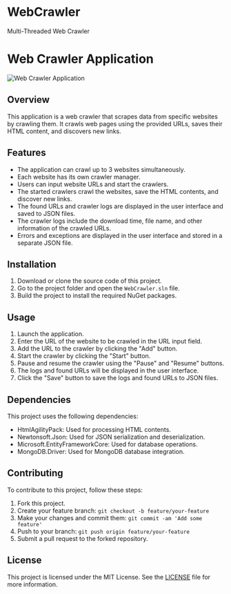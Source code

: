 # WebCrawler
Multi-Threaded Web Crawler

# Web Crawler Application

![Web Crawler Application](web-crawler.png)

## Overview

This application is a web crawler that scrapes data from specific websites by crawling them. It crawls web pages using the provided URLs, saves their HTML content, and discovers new links.

## Features

- The application can crawl up to 3 websites simultaneously.
- Each website has its own crawler manager.
- Users can input website URLs and start the crawlers.
- The started crawlers crawl the websites, save the HTML contents, and discover new links.
- The found URLs and crawler logs are displayed in the user interface and saved to JSON files.
- The crawler logs include the download time, file name, and other information of the crawled URLs.
- Errors and exceptions are displayed in the user interface and stored in a separate JSON file.

## Installation

1. Download or clone the source code of this project.
2. Go to the project folder and open the `WebCrawler.sln` file.
3. Build the project to install the required NuGet packages.

## Usage

1. Launch the application.
2. Enter the URL of the website to be crawled in the URL input field.
3. Add the URL to the crawler by clicking the "Add" button.
4. Start the crawler by clicking the "Start" button.
5. Pause and resume the crawler using the "Pause" and "Resume" buttons.
6. The logs and found URLs will be displayed in the user interface.
7. Click the "Save" button to save the logs and found URLs to JSON files.

## Dependencies

This project uses the following dependencies:

- HtmlAgilityPack: Used for processing HTML contents.
- Newtonsoft.Json: Used for JSON serialization and deserialization.
- Microsoft.EntityFrameworkCore: Used for database operations.
- MongoDB.Driver: Used for MongoDB database integration.

## Contributing

To contribute to this project, follow these steps:

1. Fork this project.
2. Create your feature branch: `git checkout -b feature/your-feature`
3. Make your changes and commit them: `git commit -am 'Add some feature'`
4. Push to your branch: `git push origin feature/your-feature`
5. Submit a pull request to the forked repository.

## License

This project is licensed under the MIT License. See the [LICENSE](LICENSE) file for more information.

